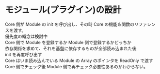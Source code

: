 # モジュール(プラグイン)の設計

Core 側が Module の init を呼び出し、その時 Core の機能＆関数のリファレンスを渡す。\
優先度の概念は検討中 \
Core 側で Module を登録するか Module 側で登録するかどっちか \
依存関係を求めて、それを基盤に依存するものが全部読み込まれた後 \
init を再度呼び出す \
Core はいま読み込んでいる Module の Array のポインタを ReadOnly で渡す \
Core 側でチェック後 Module 側で再チェック必要性あるのかわからない。
